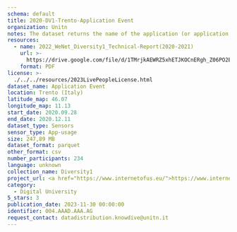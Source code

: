 ```yaml
---
schema: default
title: 2020-DV1-Trento-Application Event
organization: Unitn
notes: The dataset returns the name of the application (or application package) that is currently running in the foreground of the phone. It is part of Wenet Diversity 1 data collection, which contains data about the everyday life activities of students coming from 8 different universities located in China, Denmark, India, Italy, Mexico, Mongolia, Paraguay and UK. The data were collected via questionnaires, data coming from 27 smartphone sensors associated to thousand self-reported annotations over a period of 4 weeks.
resources:
  - name: 2022_WeNet_Diversity1_Technical-Report(2020-2021)
    url: >-
      https://drive.google.com/file/d/1TMrjkAEWRZ5xhETJKOCnERgh_Z06PO2E/view?usp=drive_link
    format: PDF
license: >-
  ./../../resources/2023LivePeopleLicense.html
dataset_name: Application Event
location: Trento (Italy)
latitude_map: 46.07
longitude_map: 11.13
start_date: 2020.09.28
end_date: 2020.12.11
dataset_type: Sensors
sensor_type: App-usage
size: 247,89 MB
dataset_format: parquet
other_format: csv
number_participants: 234
language: unknown
collection_name: Diversity1
project_url: <a href="https://www.internetofus.eu/">https://www.internetofus.eu/</a>
category:
  - Digital University
5_stars: 3
publication_date: 2023-11-30 00:00:00
identifier: 004.AAAD.AAA.AG
request_contact: datadistribution.knowdive@unitn.it
---
```

